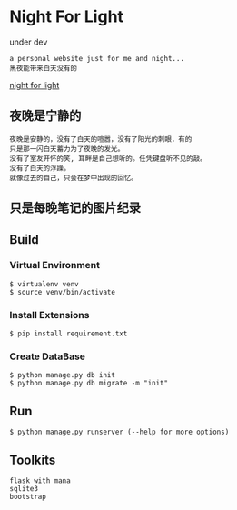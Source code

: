 Night For Light
===
under dev

    a personal website just for me and night...
    黑夜能带来白天没有的

[night for light](http://121.43.230.104:1048/night)
## 夜晚是宁静的

    夜晚是安静的，没有了白天的喧嚣，没有了阳光的刺眼，有的
    只是那一闪白天蓄力为了夜晚的发光。
    没有了室友开怀的笑, 耳畔是自己想听的。任凭键盘听不见的敲。
    没有了白天的浮躁。
    就像过去的自己，只会在梦中出现的回忆。

## 只是每晚笔记的图片纪录

## Build
### Virtual Environment

    $ virtualenv venv
    $ source venv/bin/activate

### Install Extensions

    $ pip install requirement.txt

### Create DataBase

    $ python manage.py db init
    $ python manage.py db migrate -m "init"

## Run

    $ python manage.py runserver (--help for more options)

## Toolkits

    flask with mana
    sqlite3
    bootstrap
